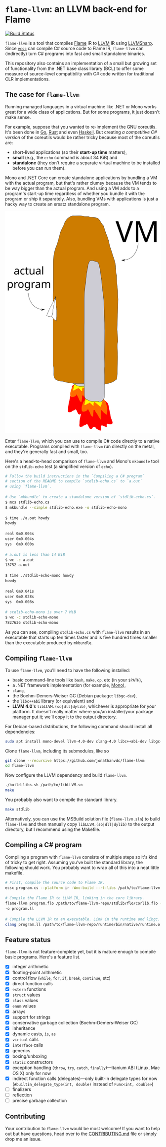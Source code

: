 # `flame-llvm`: an LLVM back-end for Flame

[![Build Status](https://travis-ci.org/jonathanvdc/flame-llvm.svg?branch=master)](https://travis-ci.org/jonathanvdc/flame-llvm)

`flame-llvm` is a tool that compiles [Flame](https://github.com/jonathanvdc/Flame) IR to [LLVM](http://llvm.org) IR using [LLVMSharp](https://github.com/Microsoft/LLVMSharp). Since [`ecsc`](https://github.com/jonathanvdc/ecsc) can compile C# source code to Flame IR, `flame-llvm` can (indirectly) turn C# programs into fast and small standalone binaries.

This repository also contains an implementation of a small but growing set of functionality from the .NET base class library (BCL) to offer some measure of source-level compatibility with C# code written for traditional CLR implementations.

## The case for `flame-llvm`

Running managed languages in a virtual machine like .NET or Mono works great for a wide class of applications. But for some programs, it just doesn't make sense.

For example, suppose that you wanted to re-implement the GNU coreutils. It's been done in [Go](https://github.com/ericlagergren/go-coreutils), [Rust](https://github.com/uutils/coreutils) and even [Haskell](https://github.com/mrak/coreutils.hs). But creating *a competitive C# version* of the coreutils would be rather tricky because most of the coreutils are:
  * short-lived applications (so their **start-up time** matters),
  * **small** (e.g., the `echo` command is about 34 KiB) and
  * **standalone** (they don't require a separate virtual machine to be installed before you can run them).

Mono and .NET Core can create standalone applications by bundling a VM with the actual program, but that's rather clumsy because the VM tends to be way bigger than the actual program. And using a VM adds to a program's start-up time regardless of whether you bundle it with the program or ship it separately. Also, bundling VMs with applications is just a hacky way to create an ersatz standalone program.

![Bundled application](doc/bundled-application.svg)

Enter `flame-llvm`, which you can use to compile C# code directly to a native executable. Programs compiled with `flame-llvm` run directly on the metal, and they're generally fast and small, too.

Here's a head-to-head comparison of `flame-llvm` and Mono's `mkbundle` tool on the `stdlib-echo` test (a simplified version of `echo`).

```bash
# Follow the build instructions in the `Compiling a C# program`
# section of the README to compile `stdlib-echo.cs` to `a.out`
# using `flame-llvm`.

# Use `mkbundle` to create a standalone version of `stdlib-echo.cs`.
$ mcs stdlib-echo.cs
$ mkbundle --simple stdlib-echo.exe -o stdlib-echo-mono

$ time ./a.out howdy
howdy

real 0m0.004s
user 0m0.004s
sys  0m0.000s

# a.out is less than 14 KiB
$ wc -c a.out
13752 a.out

$ time ./stdlib-echo-mono howdy
howdy

real 0m0.041s
user 0m0.028s
sys  0m0.008s

# stdlib-echo-mono is over 7 MiB
$ wc -c stdlib-echo-mono
7827636 stdlib-echo-mono
```

As you can see, compiling `stdlib-echo.cs` with `flame-llvm` results in an executable that starts up ten times faster and is five hundred times smaller than the executable produced by `mkbundle`. 

## Compiling `flame-llvm`

To use `flame-llvm`, you'll need to have the following installed:

  * basic command-line tools like `bash`, `make`, `cp`, etc (in your `$PATH`),
  * a .NET framework implementation (for example, [Mono](http://www.mono-project.com/)),
  * `clang`,
  * the Boehm-Demers-Weiser GC (Debian package: `libgc-dev`),
  * the `libc++abi` library (or equivalent) and
  * **LLVM 4.0**'s `libLLVM.(so|dll|dylib)`, whichever is appropriate for your platform. It doesn't really matter where you/an installer/your package manager put it; we'll copy it to the output directory.

For Debian-based distributions, the following command should install all dependencies:

```bash
sudo apt install mono-devel llvm-4.0-dev clang-4.0 libc++abi-dev libgc-dev
```

Clone `flame-llvm`, including its submodules, like so

```bash
git clone --recursive https://github.com/jonathanvdc/flame-llvm
cd flame-llvm
```

Now configure the LLVM dependency and build `flame-llvm`.

```bash
./build-libs.sh /path/to/libLLVM.so
make
```

You probably also want to compile the standard library.

```bash
make stdlib
```

Alternatively, you can use the MSBuild solution file (`flame-llvm.sln`) to build `flame-llvm` and then manually copy `libLLVM.(so|dll|dylib)` to the output directory, but I recommend using the Makefile.

## Compiling a C# program

Compiling a program with `flame-llvm` consists of multiple steps so it's kind of tricky to get right. Assuming you've built the standard library, the following should work. You probably want to wrap all of this into a neat little makefile.

```bash
# First, compile the source code to Flame IR.
ecsc program.cs --platform ir -Wno-build --rt-libs /path/to/flame-llvm-repo/stdlib/bin/flo/corlib.flo -o program.flo

# Compile the Flame IR to LLVM IR, linking in the core library.
flame-llvm program.flo /path/to/flame-llvm-repo/stdlib/flo/corlib.flo --platform llvm -Wno-build --rt-libs /path/to/flame-llvm-repo/runtime/bin/flo/runtime.flo
-o program.ll

# Compile the LLVM IR to an executable. Link in the runtime and libgc.
clang program.ll /path/to/flame-llvm-repo/runtime/bin/native/runtime.o -lgc -lc++abi -Wno-override-module -o a.out
```

## Feature status

`flame-llvm` is not feature-complete yet, but it is mature enough to compile basic programs. Here's a feature list.

  - [x] integer arithmetic
  - [x] floating-point arithmetic
  - [x] control flow (`while`, `for`, `if`, `break`, `continue`, etc)
  - [x] direct function calls
  - [x] `extern` functions
  - [x] `struct` values
  - [x] `class` values
  - [x] `enum` values
  - [x] arrays
  - [x] support for strings
  - [x] conservative garbage collection (Boehm-Demers-Weiser GC)
  - [x] inheritance
  - [x] dynamic casts, `is`, `as`
  - [x] `virtual` calls
  - [x] `interface` calls
  - [x] generics
  - [x] boxing/unboxing
  - [x] `static` constructors
  - [x] exception handling (`throw`, `try`, `catch`, `finally`)&mdash;Itanium ABI (Linux, Mac OS X) only for now
  - [x] indirect function calls (delegates)&mdash;only built-in delegate types for now (`#builtin_delegate_type(int, double)` instead of `Func<int, double>`)
  - [ ] finalizers
  - [ ] reflection
  - [ ] precise garbage collection

## Contributing

Your contribution to `flame-llvm` would be most welcome! If you want to help out but have questions, head over to the [CONTRIBUTING.md](CONTRIBUTING.md) file or simply drop me an issue.

